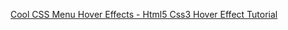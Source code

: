 [Cool CSS Menu Hover Effects - Html5 Css3 Hover Effect Tutorial](https://www.youtube.com/watch?v=lJX-MlO_1GE)